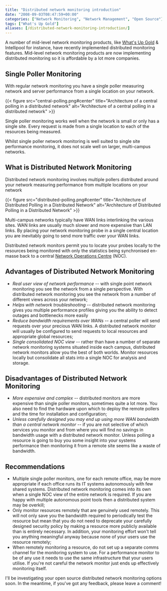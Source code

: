 ```yaml
---
title: "Distributed network monitoring introduction"
date: "2008-09-03T08:47:59+00:00"
categories: ["Network Monitoring", "Network Management", "Open Source"]
tags: ["What's Up Gold"]
aliases: [/distributed-network-monitoring-introduction/]
---
```


A number of mid-level network monitoring products, like [What's Up Gold](http://www.whatsupgold.com/) &amp; Intellipool for instance, have recently implemented distributed monitoring features. Mid-level network monitoring products are now implementing distributed monitoring so it is affordable by a lot more companies.

## Single Poller Monitoring

With regular network monitoring you have a single poller measuring network and server performance from a single location on your network.

{{< figure src="central-polling.png#center" title="Architecture of a central polling in a distributed network" alt="Architecture of a central polling in a distributed network" >}}

Single poller monitoring works well when the network is small or only has a single site. Every request is made from a single location to each of the resources being measured.

Whilst single poller network monitoring is well suited to single site performance monitoring, it does not scale well on larger, multi-campus networks.

## What is Distributed Network Monitoring

Distributed network monitoring involves multiple pollers distributed around your network measuring performance from multiple locations on your network

{{< figure src="distributed-polling.png#center" title="Architecture of Distributed Polling in a Distributed Network" alt="Architecture of Distributed Polling in a Distributed Network" >}}

Multi-campus networks typically have WAN links interlinking the various sites. WAN links are usually much slower and more expensive than LAN links. By placing your network monitoring probe in a single central location you are inevitably going to send more traffic over your WAN links.

Distributed network monitors permit you to locate your probes locally to the resources being monitored with only the statistics being synchronised en-masse back to a central [Network Operations Centre](https://en.wikipedia.org/wiki/Network_operations_center) (NOC).

## Advantages of Distributed Network Monitoring

- *Real user view of network performance* -- with single point network monitoring you see the network from a single perspective. With distributed network monitoring you see the network from a number of different views across your network;
- *Helps with network troubleshooting* -- distributed network monitoring gives you multiple performance profiles giving you the ability to detect outages and bottlenecks more easily
- *Reduce bandwidth requirements over WANs* -- a central poller will send requests over your precious WAN links. A distributed network monitor will usually be configured to send requests to local resources and appropriate global resources;
- *Single consolidated NOC view* -- rather than have a number of separate network monitoring systems situated inside each campus, distributed network monitors allow you the best of both worlds. Monitor resources locally but consolidate all stats into a single NOC for analysis and storage.

## Disadvantages of Distributed Network Monitoring

- *More expensive and complex* -- distributed monitors are more expensive than single poller monitors, sometimes quite a lot more. You also need to find the hardware upon which to deploy the remote pollers and the time for installation and configuration;
- *Unless carefully designed you may end up using more WAN bandwidth than a central network monitor* -- if you are not selective of which services you monitor and from where you will find no savings in bandwidth usage with a distributed network monitor. Unless polling a resource is going to buy you some insight into your systems performance then monitoring it from a remote site seems like a waste of bandwidth.

## Recommendations

- Multiple single poller monitors, one for each remote office, may be more appropriate if each office runs its IT systems autonomously with few shared systems. Distributed network monitoring comes into its own when a single NOC view of the entire network is required. If you are happy with multiple autonomous point tools then a distributed system may be overkill;
- Only monitor resources remotely that are genuinely used remotely. This will not only save you the bandwidth required to periodically test the resource but mean that you do not need to deprecate your carefully designed security policy by making a resource more publicly available than is entirely necessary. In addition, your monitoring effort won't tell you anything meaningful anyway because none of your users use the resource remotely;
- When remotely monitoring a resource, do not set up a separate comms channel for the monitoring system to use. For a performance monitor to be of any use it needs to use the same infrastructure that your users utilise. If you're not careful the network monitor just ends up effectively monitoring itself.

I'll be investigating your open source distributed network monitoring options soon. In the meantime, if you've got any feedback, please leave a comment!

